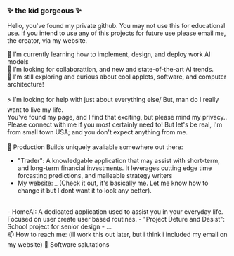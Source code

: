 ### ✨ the kid gorgeous ✨

Hello, you've found my private github. You may not use this for educational use. 
If you intend to use any of this projects for future use please email me, the creator, 
via my website. 

🌱 I’m currently learning how to implement, design, and deploy work AI models<br>
👯 I’m looking for collaborattion, and new and state-of-the-art AI trends.<br>
🤔 I'm still exploring and curious about cool applets, software, and computer architecture!<br>
<br>
⚡ I’m looking for help with just about everything else/ But, man do I really want to live my life. 
<br>
You've found my page, and I find that exciting, but please mind my privacy.. Please connect with me 
if you most certainly need to! But let's be real, I'm from small town USA; and you don't expect anything from me. 
<br>
<br>
💬 Production Builds uniquely avaliable somewhere out there: 
- "Trader": A knowledgable application that may assist with short-term, and long-term financial investments. It leverages
  <t>  cutting edge time forcasting predictions, and malleable strategy writers
- My website: _ (Check it out, it's basically me. Let me know how to change it but I dont want it to look any better).
<br>
- HomeAI: A dedicated application used to assist you in your everyday life. Focused on user create user based routines.
- "Project Deture and Desist": School project for senior design
- ... 
<br>
📫 How to reach me: (ill work this out later, but i think i included my email on my website)
🎒 Software salutations
<br>


